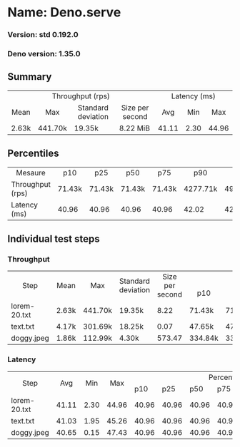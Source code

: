 # Name: Deno.serve 
  
  ### Version: std 0.192.0
  ### Deno version: 1.35.0

## Summary
<table>
<tr>
    <td align="center" colspan="4">Throughput (rps)</td>
    <td align="center" colspan="3">Latency (ms)</td>
</tr>
<tr>
    <td align="center">Mean</td>
    <td align="center">Max</td>
    <td align="center">Standard deviation</td>
    <td align="center">Size per second</td>
    <td align="center">Avg</td>
    <td align="center">Min</td>
    <td align="center">Max</td>
</tr>
<tr>
    <td>2.63k</td>
    <td>441.70k</td>
    <td>19.35k</td>
    <td>8.22 MiB</td>
    <td>41.11</td>
    <td>2.30</td>
    <td>44.96</td>
</tr>
</table>

## Percentiles

<table>
<tr>
  <td align="center">Mesaure</td>
  <td align="center">p10</td>
  <td align="center">p25</td>
  <td align="center">p50</td>
  <td align="center">p75</td>
  <td align="center">p90</td>
  <td align="center">p95</td>
  <td align="center">p99</td>
</tr>
<tr>
  <td>Throughput (rps)</td>
  <td>71.43k</td>
  <td>71.43k</td>
  <td>71.43k</td>
  <td>71.43k</td>
  <td>4277.71k</td>
  <td>4912.23k</td>
  <td>7197.39k</td>
</tr>
<tr>
  <td>Latency (ms)</td>
  <td>40.96</td>
  <td>40.96</td>
  <td>40.96</td>
  <td>40.96</td>
  <td>42.02</td>
  <td>42.04</td>
  <td>42.99</td>
</tr>
</table>

## Individual test steps

### Throughput

<table>
<tr>
  <td align="center" rowspan="2">Step</td>
  <td align="center" rowspan="2">Mean</td>
  <td align="center" rowspan="2">Max</td>
  <td align="center" rowspan="2">Standard deviation</td>
  <td align="center" rowspan="2">Size per second</td>
  <td align="center" colspan="7">Percentiles</td>
</tr>
<tr>
  <!-- still Step -->
  <!-- still Mean -->
  <!-- still Max -->
  <!-- still Standard deviation -->
  <!-- still Size per second -->
  <td align="center">p10</td>
  <td align="center">p25</td>
  <td align="center">p50</td>
  <td align="center">p75</td>
  <td align="center">p90</td>
  <td align="center">p95</td>
  <td align="center">p99</td>
</tr>
<tr>
  <td>lorem-20.txt</td>
  <td>2.63k</td>
  <td>441.70k</td>
  <td>19.35k</td>
  <td>8.22</td>
  <td>71.43k</td>
  <td>71.43k</td>
  <td>71.43k</td>
  <td>71.43k</td>
  <td>4277.71k</td>
  <td>4912.23k</td>
  <td>7197.39k</td>
</tr><tr>
  <td>text.txt</td>
  <td>4.17k</td>
  <td>301.69k</td>
  <td>18.25k</td>
  <td>0.07</td>
  <td>47.65k</td>
  <td>47.65k</td>
  <td>47.65k</td>
  <td>47.65k</td>
  <td>5448.93k</td>
  <td>6981.64k</td>
  <td>87634.74k</td>
</tr><tr>
  <td>doggy.jpeg</td>
  <td>1.86k</td>
  <td>112.99k</td>
  <td>4.30k</td>
  <td>573.47</td>
  <td>334.84k</td>
  <td>334.84k</td>
  <td>334.84k</td>
  <td>334.84k</td>
  <td>3303.39k</td>
  <td>4011.40k</td>
  <td>5602.48k</td>
</tr></table>

### Latency

<table>
<tr>
  <td align="center" rowspan="2">Step</td>
  <td align="center" rowspan="2">Avg</td>
  <td align="center" rowspan="2">Min</td>
  <td align="center" rowspan="2">Max</td>
  <td align="center" colspan="7">Percentiles</td>
</tr>
<tr>
  <!-- still Avg -->
  <!-- still Min -->
  <!-- still Max -->
  <td>p10</td>
  <td>p25</td>
  <td>p50</td>
  <td>p75</td>
  <td>p90</td>
  <td>p95</td>
  <td>p99</td>
</tr>
<tr>
  <td>lorem-20.txt</td>
  <td>41.11</td>
  <td>2.30</td>
  <td>44.96</td>
  <td>40.96</td>
  <td>40.96</td>
  <td>40.96</td>
  <td>40.96</td>
  <td>42.02</td>
  <td>42.04</td>
  <td>42.99</td>
</tr><tr>
  <td>text.txt</td>
  <td>41.03</td>
  <td>1.95</td>
  <td>45.26</td>
  <td>40.96</td>
  <td>40.96</td>
  <td>40.96</td>
  <td>40.96</td>
  <td>42.01</td>
  <td>42.04</td>
  <td>42.71</td>
</tr><tr>
  <td>doggy.jpeg</td>
  <td>40.65</td>
  <td>0.15</td>
  <td>47.43</td>
  <td>40.96</td>
  <td>40.96</td>
  <td>40.96</td>
  <td>40.96</td>
  <td>42.02</td>
  <td>42.07</td>
  <td>43.01</td>
</tr></table>